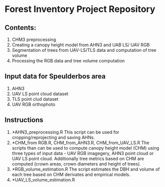 # Forest Inventory Project Repository

## Contents:
1. CHM3 preprocessing
2. Creating a canopy height model from AHN3 and UAB LS/ UAV RGB
3. Segmentation of trees from UAV-LS/TLS data and computation of tree volume
4. Processing the RGB data and tree volume computation

## Input data for Speulderbos area
1. AHN3
2. UAV LS point cloud dataset
3. TLS point clud dataset
4. UAV RGB orthophoto

## Instructions
1. *AHN3_preprocessing.R
This script can be used for cropping/reprojecting and saving AHNs.
2. *CHM_from RGB.R, CHM_from_AHN3.R, CHM_from_UAV_LS.R
The scripts than can be used to compute canopy height model (CHM) using three types of input data - UAV RGB imagegery, AHN3 point cloud   or UAV LS point cloud. Additionally tree metrics based on CHM are computed (crown areas, crown diameters and height of trees).
3. *RGB_volume_estimation.R
The script estimates the DBH and volume of each tree based on CHM derivates and empirical models.
4. *UAV_LS_volume_estimation.R
